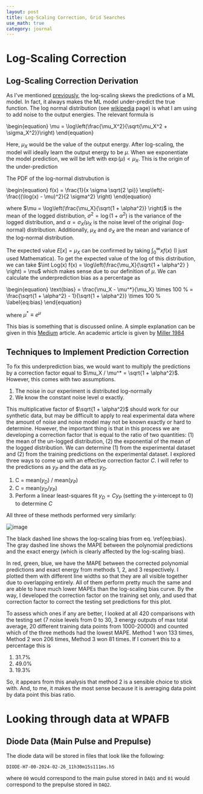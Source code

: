 ```yaml
---
layout: post
title: Log-Scaling Correction, Grid Searches
use_math: true
category: journal
---
```


# Log-Scaling Correction

## Log-Scaling Correction Derivation
As I've mentioned [previously](https://ronak-n-desai.github.io/24spr3/), the log-scaling skews the predictions of a ML model. In fact, it always makes the ML model under-predict the true function. 
The log normal distribution (see [wikipedia](https://en.wikipedia.org/wiki/Log-normal_distribution) page) is what I am using to add noise to the output energies. The relevant formula is 

\begin{equation}
  \mu = \log\left(\frac{\mu_X^2}{\sqrt{\mu_X^2 + \sigma_X^2}}\right)
\end{equation}

Here, $\mu_X$ would be the value of the output energy. After log-scaling, the model will ideally learn the output energy to be $\mu$. When we exponentiate the model prediction, we will be left with $\exp(\mu) < \mu_X$. This is the origin of the under-prediction

The PDF of the log-normal distrubution is 

\begin{equation}
  f(x) = \frac{1}{x \sigma \sqrt{2 \pi}} \exp\left(- \frac{(\log(x) - \mu)^2}{2 \sigma^2} \right)
\end{equation}

where $\mu = \log\left(\frac{\mu_X}{\sqrt{1 + \alpha^2}} \right)$ is the mean of the logged distribution, $\sigma^2 = \log(1 + \alpha^2)$ is the variance of the logged distribution, and $\alpha = \sigma_X / \mu_X$ is the noise level of the original (log-normal) distribution. Additionally, $\mu_X$ and $\sigma_X$ are the mean and variance of the log-normal distribution. 

The expected value $E[x] = \mu_X$ can be confirmed by taking $\int_0^\infty x f(x)$ (I just used Mathematica). To get the expected value of the log of this distribution, we can take $\int Log(x) f(x) = \log\left(\frac{\mu_X}{\sqrt{1 + \alpha^2} } \right) = \mu$ which makes sense due to our definition of $\mu$. We can calculate the underprediction bias as a percentage as

\begin{equation}
\text{bias} = \frac{\mu_X - \mu^*}{\mu_X} \times 100 \% = \frac{\sqrt{1 + \alpha^2} - 1}{\sqrt{1 + \alpha^2}} \times 100 \% \label{eq:bias}
\end{equation}

where $\mu^* \equiv e^\mu$

This bias is something that is discussed online. A simple explanation can be given in this [Medium](https://roizner.medium.com/when-logarithmic-scale-in-prediction-models-causes-bias-d80d84e9e3d5) article. An academic article is given by [Miller 1984](https://www.jstor.org/stable/2683247?origin=crossref&seq=2)

## Techniques to Implement Prediction Correction
To fix this underprediction bias, we would want to multiply the predictions by a correction factor equal to $\mu_X / \mu^* = \sqrt{1 + \alpha^2}$. However, this comes with two assumptions. 

1. The noise in our experiment is distributed log-normally
2. We know the constant noise level $\alpha$ exactly.

This multiplicative factor of $\sqrt{1 + \alpha^2}$ should work for our synthetic data, but may be difficult to apply to real experimental data where the amount of noise and noise model may not be known exactly or hard to determine. However, the important thing is that in this process we are developing a correction factor that is equal to the ratio of two quantities: (1) the mean of the un-logged distribution, (2) the exponential of the mean of the logged distribution. We can determine (1) from the experimental dataset and (2) from the training predictions on the experimental dataset. I explored three ways to come up with an effective correction factor $C$. I will refer to the predictions as $y_P$ and the data as $y_D$. 

1. C = mean($y_D$) / mean($y_P$)
2. C = mean($y_D / y_P$)
3. Perform a linear least-squares fit $y_D = C y_P$ (setting the y-intercept to 0) to determine $C$

All three of these methods performed very similarly:

![image](https://github.com/ronak-n-desai/ronak-n-desai.github.io/assets/98538788/ceeef52a-53ff-476e-9d04-205886559d11)

The black dashed line shows the log-scaling bias from eq. \ref{eq:bias}. The gray dashed line shows the MAPE between the polynomial predictions and the exact energy (which is clearly affected by the log-scaling bias). 

In red, green, blue, we have the MAPE between the corrected polynomial predictions and exact energy from methods 1, 2, and 3 respectively. I plotted them with different line widths so that they are all visible together due to overlapping entirely. All of them perform pretty much the same and are able to have much lower MAPEs than the log-scaling bias curve. By the way, I developed the correction factor on the training set only, and used that correction factor to correct the testing set predictions for this plot.

To assess which ones if any are better, I looked at all 420 comparisons with the testing set (7 noise levels from 0 to 30, 3 energy outputs of max total average, 20 different training data points from 1000-20000) and counted which of the three methods had the lowest MAPE. Method 1 won 133 times, Method 2 won 206 times, Method 3 won 81 times. If I convert this to a percentage this is 

1. $31.7 \%$
2. $49.0 \%$
3. $19.3 \%$

So, it appears from this analysis that method 2 is a sensible choice to stick with. And, to me, it makes the most sense because it is averaging data point by data point this bias ratio. 

# Looking through data at WPAFB

## Diode Data (Main Pulse and Prepulse)
The diode data will be stored in files that look like the following: 

`DIODE-H7-00-2024-02-26_11h30m15s111ms.h5`

where `00` would correspond to the main pulse stored in `DAQ1` and `01` would correspond to the prepulse stored in `DAQ2`. 




